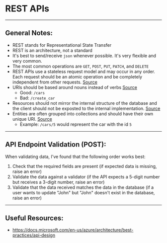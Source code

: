 # REST APIs

---

## General Notes:
- REST stands for Representational State Transfer
- REST is an architecture, not a standard
- It's best to send/receive `json` whenever possible. It's very flexible and very common.
- The most common operations are `GET`, `POST`, `PUT`, `PATCH`, and `DELETE`
- REST APIs use a stateless request model and may occur in any order. Each request should be an atomic operation and be completely independent from other requests. [Source](https://docs.microsoft.com/en-us/azure/architecture/best-practices/api-design)
- URIs should be based around nouns instead of verbs [Source](https://docs.microsoft.com/en-us/azure/architecture/best-practices/api-design)
  - Good: `/cars`
  - Bad: `/create_car`
- Resources should not mirror the internal structure of the database and the client should not be exposted to the internal implementation. [Source](https://docs.microsoft.com/en-us/azure/architecture/best-practices/api-design)
- Entities are often grouped into collections and should have their own unique URI. [Source](https://docs.microsoft.com/en-us/azure/architecture/best-practices/api-design)
  - Example: `/cars/5` would represent the car with the id `5`

---

## API Endpoint Validation (POST):
When validating data, I've found that the following order works best:
1. Check that the required fields are present (if expected data is missing, raise an error)
2. Validate the data against a validator (if the API expects a 5-digit number but receives a 3-digit number, raise an error)
3. Validate that the data received matches the data in the database (if a user wants to update "John" but "John" doesn't exist in the database, raise an error)

---

## Useful Resources:
- https://docs.microsoft.com/en-us/azure/architecture/best-practices/api-design
